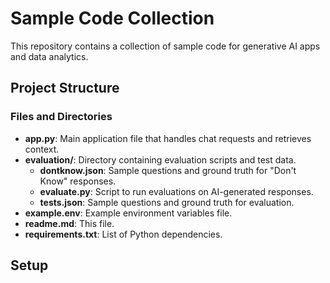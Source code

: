 # Sample Code Collection

This repository contains a collection of sample code for generative AI apps and data analytics. 

## Project Structure




### Files and Directories

- **app.py**: Main application file that handles chat requests and retrieves context.
- **evaluation/**: Directory containing evaluation scripts and test data.
  - **dontknow.json**: Sample questions and ground truth for "Don't Know" responses.
  - **evaluate.py**: Script to run evaluations on AI-generated responses.
  - **tests.json**: Sample questions and ground truth for evaluation.
- **example.env**: Example environment variables file.
- **readme.md**: This file.
- **requirements.txt**: List of Python dependencies.

## Setup


